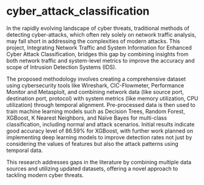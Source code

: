 # cyber_attack_classification

In the rapidly evolving landscape of cyber threats, traditional methods of detecting 
cyber-attacks, which often rely solely on network traffic analysis, may fall short in 
addressing the complexities of modern attacks. This project, Integrating Network 
Traffic and System Information for Enhanced Cyber Attack Classification, bridges this 
gap by combining insights from both network traffic and system-level metrics to 
improve the accuracy and scope of Intrusion Detection Systems (IDS). 

The proposed methodology involves creating a comprehensive dataset using 
cybersecurity tools like Wireshark, CIC-Flowmeter, Performance Monitor and 
Metasploit, and combining network data (like source port, destination port, protocol) 
with system metrics (like memory utilization, CPU utilization) through temporal 
alignment. Pre-processed data is then used to train machine learning models such as 
Decision Trees, Random Forest, XGBoost, K Nearest Neighbors, and Naïve Bayes for 
multi-class classification, including normal and attack scenarios. Initial results indicate 
good accuracy level of 86.59% for XGBoost, with further work planned on 
implementing deep learning models to improve detection rates not just by considering 
the values of features but also the attack patterns using temporal data. 

This research addresses gaps in the literature by combining multiple data sources and 
utilizing updated datasets, offering a novel approach to tackling modern cyber threats.
